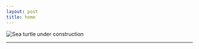 ```yaml
---
layout: post
title: home
---
```


<!-- <img alt="seaturtle_construction_06_04_59 PM" src="https://github.com/user-attachments/assets/77c196e3-c3d8-4827-af14-6065c95852d6" /> -->
<!-- <img alt="seaturtle_construction_06_04_59 PM" src="https://github.com/user-attachments/assets/77c196e3-c3d8-4827-af14-6065c95852d6" /> -->

<img src="https://github.com/user-attachments/assets/77c196e3-c3d8-4827-af14-6065c95852d6"
     alt="Sea turtle under construction"
     style="max-width:100%; height:auto;" />

---




